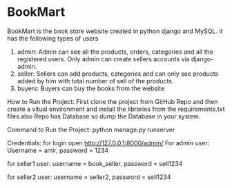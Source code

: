 # BookMart

BookMart is the book store website created in python django and MySQL. it has the following types of users
1. admin: Admin can see all the products, orders, categories and all the registered users. Only admin can create sellers accounts via django-admin. 
2. seller: Sellers can add products, categories and can only see products added by him with total number of sell of the products. 
3. buyers: Buyers can buy the books from the website

How to Run the Project: First clone the project from GitHub Repo and then create a vitual environment and install the libraries from the requirements.txt files also Repo has Database
so dump the Database in your system.

Command to Run the Project: python manage.py runserver

Credentials: for login open http://127.0.0.1:8000/admin/
For admin user: Username = amir, password = 1234

for seller1 user: username = book_seller, password = sell1234

for seller2 user: username = seller2, password = sell1234
